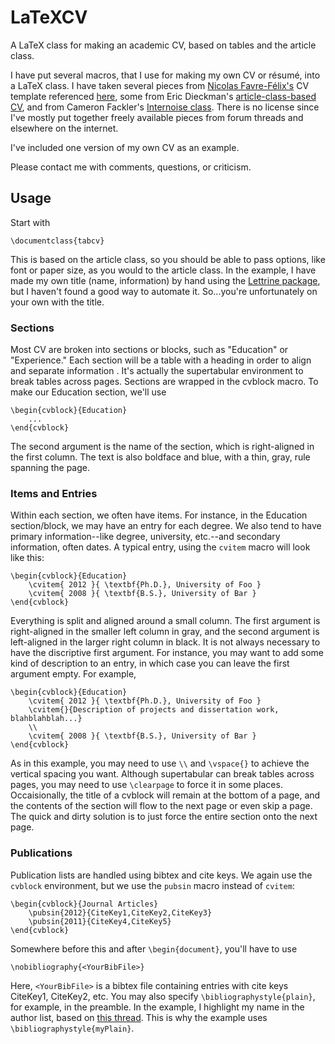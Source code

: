 LaTeXCV
=======

A LaTeX class for making an academic CV, based on tables and the article class.

I have put several macros, that I use for making my own CV or résumé, into a LaTeX class.  I have taken several pieces from [Nicolas Favre-Félix's](https://github.com/nicolasff) CV template referenced [here](https://github.com/roycoding/fancyresume), some from Eric Dieckman's [article-class-based CV](http://ericdieckman.com/), and from Cameron Fackler's [Internoise class](https://github.com/cfackler/internoise2012-latex).  There is no license since I've mostly put together freely available pieces from forum threads and elsewhere on the internet.

I've included one version of my own CV as an example.

Please contact me with comments, questions, or criticism.

Usage
-----

Start with 

```
\documentclass{tabcv}
```

This is based on the article class, so you should be able to pass options, like font or paper size, as you would to the article class.  In the example, I have made my own title (name, information) by hand using the [Lettrine package](http://www.ctan.org/tex-archive/macros/latex/contrib/lettrine/), but I haven't found a good way to automate it.  So...you're unfortunately on your own with the title.

### Sections

Most CV are broken into sections or blocks, such as "Education" or "Experience."  Each section will be a table with a heading in order to align and separate information .  It's actually the supertabular environment to break tables across pages.  Sections are wrapped in the cvblock macro.  To make our Education section, we'll use

```
\begin{cvblock}{Education}
    ...
\end{cvblock}
```

The second argument is the name of the section, which is right-aligned in the first column.  The text is also boldface and blue, with a thin, gray, rule spanning the page.

### Items and Entries

Within each section, we often have items.  For instance, in the Education section/block, we may have an entry for each degree.  We also tend to have primary information--like degree, university, etc.--and secondary information, often dates.  A typical entry, using the `cvitem` macro will look like this:

```
\begin{cvblock}{Education}
    \cvitem{ 2012 }{ \textbf{Ph.D.}, University of Foo }
    \cvitem{ 2008 }{ \textbf{B.S.}, University of Bar }
\end{cvblock}
```

Everything is split and aligned around a small column.  The first argument is right-aligned in the smaller left column in gray, and the second argument is left-aligned in the larger right column in black.  It is not always necessary to have the discriptive first argument.  For instance, you may want to add some kind of description to an entry, in which case you can leave the first argument empty.  For example, 

```
\begin{cvblock}{Education}
    \cvitem{ 2012 }{ \textbf{Ph.D.}, University of Foo }
    \cvitem{}{Description of projects and dissertation work, blahblahblah...}
    \\
    \cvitem{ 2008 }{ \textbf{B.S.}, University of Bar }
\end{cvblock}
```

As in this example, you may need to use `\\` and `\vspace{}` to achieve the vertical spacing you want.  Although supertabular can break tables across pages, you may need to use `\clearpage` to force it in some places.  Occaisionally, the title of a cvblock will remain at the bottom of a page, and the contents of the section will flow to the next page or even skip a page.  The quick and dirty solution is to just force the entire section onto the next page.

### Publications

Publication lists are handled using bibtex and cite keys.  We again use the `cvblock` environment, but we use the `pubsin` macro instead of `cvitem`:

```
\begin{cvblock}{Journal Articles}
    \pubsin{2012}{CiteKey1,CiteKey2,CiteKey3}
    \pubsin{2011}{CiteKey4,CiteKey5}
\end{cvblock}
```

Somewhere before this and after `\begin{document}`, you'll have to use

```
\nobibliography{<YourBibFile>}
```

Here, `<YourBibFile>` is a bibtex file containing entries with cite keys CiteKey1, CiteKey2, etc.  You may also specify `\bibliographystyle{plain}`, for example, in the preamble.  In the example, I highlight my name in the author list, based on [this thread](http://tex.stackexchange.com/questions/33330/make-one-authors-name-bold-every-time-it-shows-up-in-the-bibliography).  This is why the example uses `\bibliographystyle{myPlain}`.


